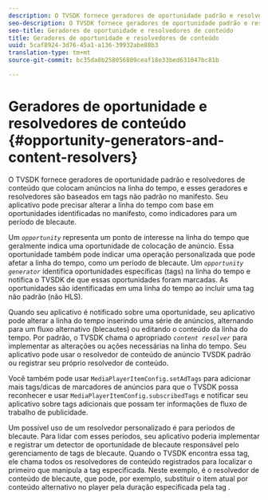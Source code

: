 ```yaml
---
description: O TVSDK fornece geradores de oportunidade padrão e resolvedores de conteúdo que colocam anúncios na linha do tempo, e esses geradores e resolvedores são baseados em tags não padrão no manifesto. Seu aplicativo pode precisar alterar a linha do tempo com base em oportunidades identificadas no manifesto, como indicadores para um período de blecaute.
seo-description: O TVSDK fornece geradores de oportunidade padrão e resolvedores de conteúdo que colocam anúncios na linha do tempo, e esses geradores e resolvedores são baseados em tags não padrão no manifesto. Seu aplicativo pode precisar alterar a linha do tempo com base em oportunidades identificadas no manifesto, como indicadores para um período de blecaute.
seo-title: Geradores de oportunidade e resolvedores de conteúdo
title: Geradores de oportunidade e resolvedores de conteúdo
uuid: 5caf8924-3d76-45a1-a136-39932abe88b3
translation-type: tm+mt
source-git-commit: bc35da8b258056809ceaf18e33bed631047bc81b

---
```



# Geradores de oportunidade e resolvedores de conteúdo {#opportunity-generators-and-content-resolvers}

O TVSDK fornece geradores de oportunidade padrão e resolvedores de conteúdo que colocam anúncios na linha do tempo, e esses geradores e resolvedores são baseados em tags não padrão no manifesto. Seu aplicativo pode precisar alterar a linha do tempo com base em oportunidades identificadas no manifesto, como indicadores para um período de blecaute.

Um *`opportunity`* representa um ponto de interesse na linha do tempo que geralmente indica uma oportunidade de colocação de anúncio. Essa oportunidade também pode indicar uma operação personalizada que pode afetar a linha do tempo, como um período de blecaute. Um *`opportunity generator`* identifica oportunidades específicas (tags) na linha do tempo e notifica o TVSDK de que essas oportunidades foram marcadas. As oportunidades são identificadas em uma linha do tempo ao incluir uma tag não padrão (não HLS).

Quando seu aplicativo é notificado sobre uma oportunidade, seu aplicativo pode alterar a linha do tempo inserindo uma série de anúncios, alternando para um fluxo alternativo (blecautes) ou editando o conteúdo da linha do tempo. Por padrão, o TVSDK chama o apropriado *`content resolver`* para implementar as alterações ou ações necessárias na linha do tempo. Seu aplicativo pode usar o resolvedor de conteúdo de anúncio TVSDK padrão ou registrar seu próprio resolvedor de conteúdo.

Você também pode usar `MediaPlayerItemConfig.setAdTags` para adicionar mais tags/dicas de marcadores de anúncios para que o TVSDK possa reconhecer e usar `MediaPlayerItemConfig.subscribedTags` e notificar seu aplicativo sobre tags adicionais que possam ter informações de fluxo de trabalho de publicidade.

Um possível uso de um resolvedor personalizado é para períodos de blecaute. Para lidar com esses períodos, seu aplicativo poderia implementar e registrar um detector de oportunidade de blecaute responsável pelo gerenciamento de tags de blecaute. Quando o TVSDK encontra essa tag, ele chama todos os resolvedores de conteúdo registrados para localizar o primeiro que manipula a tag especificada. Neste exemplo, é o resolvedor de conteúdo de blecaute, que pode, por exemplo, substituir o item atual por conteúdo alternativo no player pela duração especificada pela tag .